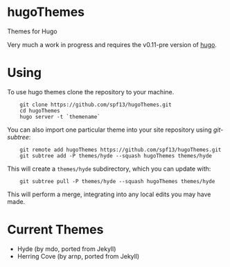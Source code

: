 hugoThemes
==========

Themes for Hugo

Very much a work in progress and requires the v0.11-pre version of [hugo](http://hugo.spf13.com).

# Using

To use hugo themes clone the repository to your machine.

```
    git clone https://github.com/spf13/hugoThemes.git
    cd hugoThemes
    hugo server -t `themename`
```

You can also import one particular theme into your site repository using _git-subtree_:

```
    git remote add hugoThemes https://github.com/spf13/hugoThemes.git
    git subtree add -P themes/hyde --squash hugoThemes themes/hyde
```

This will create a `themes/hyde` subdirectory, which you can update with:

```
    git subtree pull -P themes/hyde --squash hugoThemes themes/hyde
```

This will perform a merge, integrating into any local edits you may have made.

# Current Themes

* Hyde (by mdo, ported from Jekyll)
* Herring Cove (by arnp, ported from Jekyll)


